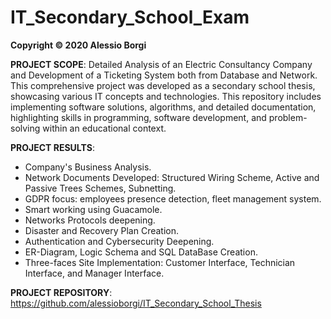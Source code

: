 # IT_Secondary_School_Exam

**Copyright © 2020 Alessio Borgi**

**PROJECT SCOPE**: Detailed Analysis of an Electric Consultancy Company and Development of a Ticketing System both from Database and Network. This comprehensive project was developed as a secondary school thesis, showcasing various IT concepts and technologies. This repository includes implementing software solutions, algorithms, and detailed documentation, highlighting skills in programming, software development, and problem-solving within an educational context.

**PROJECT RESULTS**: 
- Company's Business Analysis.
- Network Documents Developed: Structured Wiring Scheme, Active and Passive Trees Schemes, Subnetting.
- GDPR focus: employees presence detection, fleet management system.
- Smart working using Guacamole.
- Networks Protocols deepening.
- Disaster and Recovery Plan Creation.
- Authentication and Cybersecurity Deepening. 
- ER-Diagram, Logic Schema and SQL DataBase Creation.
- Three-faces Site Implementation: Customer Interface, Technician Interface, and Manager Interface.

**PROJECT REPOSITORY**: https://github.com/alessioborgi/IT_Secondary_School_Thesis

